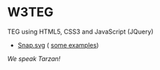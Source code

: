 # W3TEG
TEG using HTML5, CSS3 and JavaScript (JQuery)

- [Snap.svg](http://snapsvg.io) ( [some examples](http://svg.dabbles.info)) 


*We speak Tarzan!*
